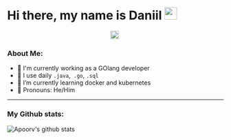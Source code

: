 # Hi there, my name is Daniil <img src="https://github.com/TheDudeThatCode/TheDudeThatCode/blob/master/Assets/Hi.gif" width="29px">
<p align="center">
<a href="https://linkedin.com/in/daniil-karpov-582867232" target="blank"><img align="center" src="https://cdn.jsdelivr.net/npm/simple-icons@3.0.1/icons/linkedin.svg" alt="apoorvtyagi" height="20" width="20" /></a>&nbsp;

### About Me:
- 🏦 I'm currently working as a GOlang developer
- 🤔 I use daily ```.java```,``` .go```, ```.sql```
- 🌱 I’m currently learning docker and kubernetes
- 💬 Pronouns: He/Him



---
### My Github stats:
![Apoorv's github stats](https://github-readme-stats.vercel.app/api?username=DE-Karpov&show_icons=true&title_color=ffc857&icon_color=8ac926&text_color=daf7dc&bg_color=151515&hide=["stars"])

